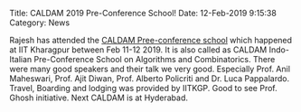Title: CALDAM 2019 Pre-Conference School!
Date: 12-Feb-2019 9:15:38
Category: News

Rajesh has attended the [CALDAM Pree-conference school](http://cse.iitkgp.ac.in/conf/CALDAM/conferenceschool.php?1550837734) which happened at IIT Kharagpur between Feb 11-12 2019. It is also called as CALDAM Indo-Italian Pre-Conference School on Algorithms and Combinatorics. There were many good speakers and their talk we very good. Especially Prof. Anil Maheswari, Prof. Ajit Diwan, Prof. Alberto Policriti and Dr. Luca Pappalardo. Travel, Boarding and lodging was provided by IITKGP. Good to see Prof. Ghosh initiative. Next CALDAM is at Hyderabad. 